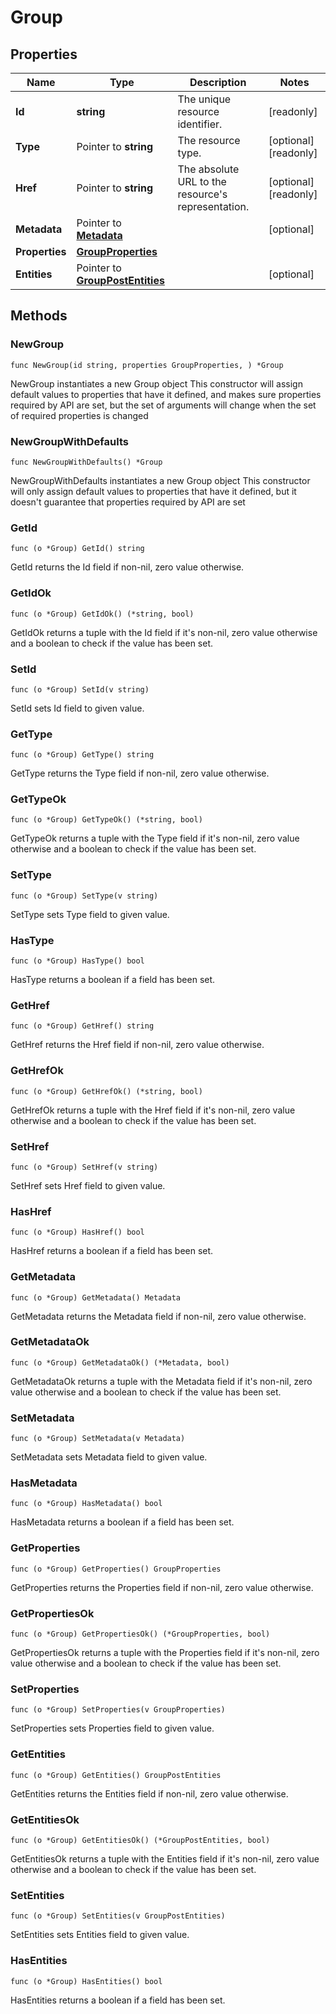 # Group

## Properties

|Name | Type | Description | Notes|
|------------ | ------------- | ------------- | -------------|
|**Id** | **string** | The unique resource identifier. | [readonly] |
|**Type** | Pointer to **string** | The resource type. | [optional] [readonly] |
|**Href** | Pointer to **string** | The absolute URL to the resource&#39;s representation. | [optional] [readonly] |
|**Metadata** | Pointer to [**Metadata**](Metadata.md) |  | [optional] |
|**Properties** | [**GroupProperties**](GroupProperties.md) |  | |
|**Entities** | Pointer to [**GroupPostEntities**](GroupPostEntities.md) |  | [optional] |

## Methods

### NewGroup

`func NewGroup(id string, properties GroupProperties, ) *Group`

NewGroup instantiates a new Group object
This constructor will assign default values to properties that have it defined,
and makes sure properties required by API are set, but the set of arguments
will change when the set of required properties is changed

### NewGroupWithDefaults

`func NewGroupWithDefaults() *Group`

NewGroupWithDefaults instantiates a new Group object
This constructor will only assign default values to properties that have it defined,
but it doesn't guarantee that properties required by API are set

### GetId

`func (o *Group) GetId() string`

GetId returns the Id field if non-nil, zero value otherwise.

### GetIdOk

`func (o *Group) GetIdOk() (*string, bool)`

GetIdOk returns a tuple with the Id field if it's non-nil, zero value otherwise
and a boolean to check if the value has been set.

### SetId

`func (o *Group) SetId(v string)`

SetId sets Id field to given value.


### GetType

`func (o *Group) GetType() string`

GetType returns the Type field if non-nil, zero value otherwise.

### GetTypeOk

`func (o *Group) GetTypeOk() (*string, bool)`

GetTypeOk returns a tuple with the Type field if it's non-nil, zero value otherwise
and a boolean to check if the value has been set.

### SetType

`func (o *Group) SetType(v string)`

SetType sets Type field to given value.

### HasType

`func (o *Group) HasType() bool`

HasType returns a boolean if a field has been set.

### GetHref

`func (o *Group) GetHref() string`

GetHref returns the Href field if non-nil, zero value otherwise.

### GetHrefOk

`func (o *Group) GetHrefOk() (*string, bool)`

GetHrefOk returns a tuple with the Href field if it's non-nil, zero value otherwise
and a boolean to check if the value has been set.

### SetHref

`func (o *Group) SetHref(v string)`

SetHref sets Href field to given value.

### HasHref

`func (o *Group) HasHref() bool`

HasHref returns a boolean if a field has been set.

### GetMetadata

`func (o *Group) GetMetadata() Metadata`

GetMetadata returns the Metadata field if non-nil, zero value otherwise.

### GetMetadataOk

`func (o *Group) GetMetadataOk() (*Metadata, bool)`

GetMetadataOk returns a tuple with the Metadata field if it's non-nil, zero value otherwise
and a boolean to check if the value has been set.

### SetMetadata

`func (o *Group) SetMetadata(v Metadata)`

SetMetadata sets Metadata field to given value.

### HasMetadata

`func (o *Group) HasMetadata() bool`

HasMetadata returns a boolean if a field has been set.

### GetProperties

`func (o *Group) GetProperties() GroupProperties`

GetProperties returns the Properties field if non-nil, zero value otherwise.

### GetPropertiesOk

`func (o *Group) GetPropertiesOk() (*GroupProperties, bool)`

GetPropertiesOk returns a tuple with the Properties field if it's non-nil, zero value otherwise
and a boolean to check if the value has been set.

### SetProperties

`func (o *Group) SetProperties(v GroupProperties)`

SetProperties sets Properties field to given value.


### GetEntities

`func (o *Group) GetEntities() GroupPostEntities`

GetEntities returns the Entities field if non-nil, zero value otherwise.

### GetEntitiesOk

`func (o *Group) GetEntitiesOk() (*GroupPostEntities, bool)`

GetEntitiesOk returns a tuple with the Entities field if it's non-nil, zero value otherwise
and a boolean to check if the value has been set.

### SetEntities

`func (o *Group) SetEntities(v GroupPostEntities)`

SetEntities sets Entities field to given value.

### HasEntities

`func (o *Group) HasEntities() bool`

HasEntities returns a boolean if a field has been set.



